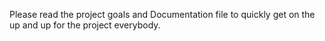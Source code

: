 Please read the project goals and Documentation file to quickly get on the up
and up for the project everybody.